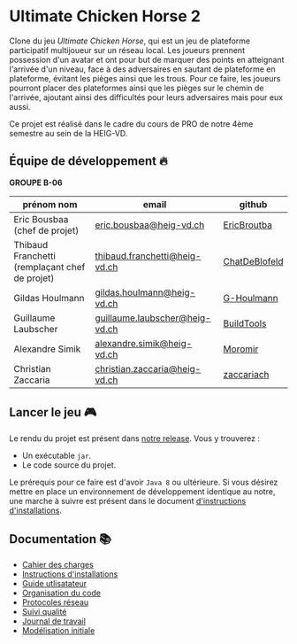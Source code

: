 # Ultimate Chicken Horse 2

Clone du jeu _Ultimate Chicken Horse_, qui est un jeu de plateforme participatif multijoueur sur un réseau local. Les 
joueurs prennent possession d'un avatar et ont pour but de marquer des points en atteignant l'arrivée d'un niveau, face
à des adversaires en sautant de plateforme en plateforme, évitant les pièges ainsi que les trous.
Pour ce faire, les joueurs pourront placer des plateformes ainsi que les pièges sur le chemin de l'arrivée, ajoutant 
ainsi des difficultés pour leurs adversaires mais pour eux aussi. 

Ce projet est réalisé dans le cadre du cours de PRO de notre 4ème semestre au sein de la HEIG-VD.

## Équipe de développement :fire:
**GROUPE B-06**  

| prénom nom                                     | email                          | github                                            |
|------------------------------------------------|--------------------------------|---------------------------------------------------|
| Eric Bousbaa (chef de projet)                  | eric.bousbaa@heig-vd.ch        | [EricBroutba](https://github.com/EricBroutba)     |
| Thibaud Franchetti (remplaçant chef de projet) | thibaud.franchetti@heig-vd.ch  | [ChatDeBlofeld](https://github.com/ChatDeBlofeld) |
| Gildas Houlmann                                | gildas.houlmann@heig-vd.ch     | [G-Houlmann](https://github.com/G-Houlmann)       |
| Guillaume Laubscher                            | guillaume.laubscher@heig-vd.ch | [BuildTools](https://github.com/GODOmegaPi)       |
| Alexandre Simik                                | alexandre.simik@heig-vd.ch     | [Moromir](https://github.com/Moromir)             |
| Christian Zaccaria                             | christian.zaccaria@heig-vd.ch  | [zaccariach](https://github.com/zaccariach)       |

## Lancer le jeu :video_game:
Le rendu du projet est présent dans [notre release](https://github.com/EricBroutba/HEIGVD-PRO-B-06/releases/tag/alpha). Vous y trouverez :   
- Un exécutable ````jar````.
- Le code source du projet.

Le prérequis pour ce faire est d'avoir `Java 8` ou ultérieure. Si vous désirez mettre en place un environnement de
développement identique au notre, une marche à suivre est présent dans le document [d'instructions d'installations](https://docs.google.com/document/d/1lDGj_fB3kaPjQyGL-rL9du5zacyATebGS8-maAK1BFE/edit?usp=sharing).

## Documentation :books:
- [Cahier des charges](https://docs.google.com/document/d/1o6veGK7PF89iihe4Ua9ICbhKglBB2uulHL7BfmSqSqA/edit?usp=sharing)
- [Instructions d'installations](https://docs.google.com/document/d/1lDGj_fB3kaPjQyGL-rL9du5zacyATebGS8-maAK1BFE/edit?usp=sharing)
- [Guide utlisatateur](https://docs.google.com/document/d/1duJVLT0AHxDCp-L6vYW5bwruJ4xWXmxdjw-StV0JZdg/edit?usp=sharing)
- [Organisation du code](https://docs.google.com/document/d/15am4Rlu4XpAetpwAMjD8tWpmMuXp_YkMw9NABVTBRDg/edit?usp=sharing)
- [Protocoles réseau](https://docs.google.com/document/d/1RpUw3n3N-ZJ8vyjo1obBwTXlXc-Oxc5XPUv_W3gkgHM/edit?usp=sharing)
- [Suivi qualité](https://docs.google.com/document/d/1IkEW8_Fq0e35-_h6I5RkjClDKuAJGpwmeCXDIneJDfE/edit?usp=sharing)
- [Journal de travail](https://docs.google.com/spreadsheets/d/1O0yb_1Me8XkOtIK4Yzdofcxfe2MESFtjrfEvDnaefw8/edit?usp=sharing)
- [Modélisation initiale](https://docs.google.com/document/d/1wnWpsQKDlJX_4ByP0mc0px0_Qe4fQX4LTtPmXnr486c/edit?usp=sharing)

